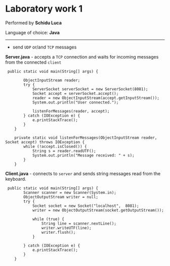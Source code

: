 
# Laboratory work 1
Performed by **Schidu Luca**

Language of choice: **Java**

---

* send ``UDP`` or/and ``TCP`` messages

**Server.java** - accepts a ``TCP`` connection and waits for incoming messages from the connected ``client``

```
 public static void main(String[] args) {

        ObjectInputStream reader;
        try {
            ServerSocket serverSocket = new ServerSocket(8081);
            Socket accept = serverSocket.accept();
            reader = new ObjectInputStream(accept.getInputStream());
            System.out.println("User connected.");

            listenForMessages(reader, accept);
        } catch (IOException e) {
            e.printStackTrace();
        }
    }

    private static void listenForMessages(ObjectInputStream reader, Socket accept) throws IOException {
        while (!accept.isClosed()) {
            String s = reader.readUTF();
            System.out.println("Message received: " + s);
        }
    }
```


**Client.java** - connects to ``server`` and sends string messages read from the keyboard.

```
 public static void main(String[] args) {
        Scanner scanner = new Scanner(System.in);
        ObjectOutputStream writer = null;
        try {
            Socket socket = new Socket("localhost",  8081);
            writer = new ObjectOutputStream(socket.getOutputStream());
            
            while (true) {
                String line = scanner.nextLine();
                writer.writeUTF(line);
                writer.flush();
            }

        } catch (IOException e) {
            e.printStackTrace();
        }
    }
```
